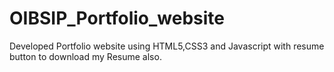 # OIBSIP_Portfolio_website
Developed Portfolio website using HTML5,CSS3 and Javascript with resume button to download my Resume also.
